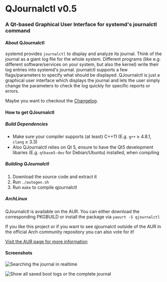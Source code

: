 # QJournalctl v0.5
### A Qt-based Graphical User Interface for systemd's journalctl command 


#### About QJournalctl 
systemd provides `journalctl` to display and analyze its journal. Think of
the journal as a giant log file for the whole system. Different programs
(like e.g. different software/services on your system, but also the kernel) write their log entries into systemd's
journal. journalctl supports a few flags/parameters to specify what should
be displayed. QJournalctl is just a graphical user interface which displays
the journal and lets the user simply change the parameters to check the log
quickly for specific reports or errors.

Maybe you want to checkout the [Changelog](https://github.com/pentix/qjournalctl/blob/master/CHANGELOG.md).

#### How to get QJournalctl
##### Build Dependencies
* Make sure your compiler supports (at least) C++11 (E.g. `g++` ≥ 4.8.1, `clang` ≥ 3.3)
* Also QJournalctl relies on Qt 5, ensure to have the Qt5 development libaries (E.g. `qtbase5-dev` for Debian/Ubuntu) installed, when compiling


##### Building QJournalctl
1. Download the source code and extract it
2. Run `./autogen.sh`
3. Run `make` to compile qjournalctl


##### ArchLinux
QJournalctl is available on the AUR. You can either download the corresponding PKGBUILD or install the package via `yaourt -S qjournalctl`

If you like this project or if you want to see qjournalctl outside of the AUR in the official Arch community repository you can also vote for it!

[Visit the AUR page for more information](https://aur.archlinux.org/packages/qjournalctl/)



#### Screenshots
![Searching the journal in realtime](https://image.prntscr.com/image/lWwWdJV2Qk_nLOKxVl54xg.png "Searching the journal")

![Show all saved boot logs or the complete journal](http://image.prntscr.com/image/3d7ba5b4d684489db4184b5cd97743c9.png "Show all saved boot logs or the complete journal")


